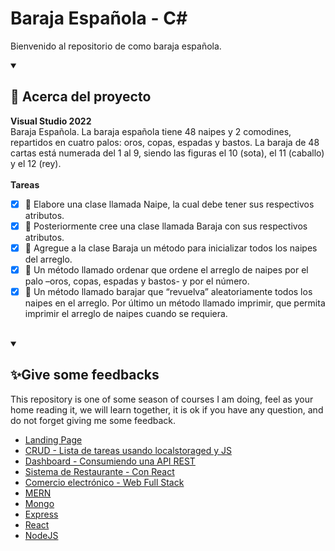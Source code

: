 # Baraja Española - C#
Bienvenido al repositorio de como baraja española.
<br>

<details open="">
  <summary><h2>🚀 Acerca del proyecto</h2></summary>
<p dir="auto"> 
<b>Visual Studio 2022</b>
<br>
Baraja Española. La baraja española tiene 48 naipes y 2 comodines, repartidos en cuatro palos: oros, copas, espadas y bastos. 
La baraja de 48 cartas está numerada del 1 al 9, siendo las figuras el 10 (sota), el 11 (caballo) y el 12 (rey). 
<br><br>
<b>Tareas</b>

- [x] 📁 Elabore una clase llamada Naipe, la cual debe tener sus respectivos atributos.
  <br>
- [x] 📁 Posteriormente cree una clase llamada Baraja con sus respectivos atributos. 
  <br>
- [x] 📁 Agregue a la clase Baraja un método para inicializar todos los naipes del arreglo. 
  <br>
- [x] 📁 Un método llamado ordenar que ordene el arreglo de naipes por el palo –oros, copas, espadas y bastos- y por el número. 
  <br>
- [x] 📁 Un método llamado barajar que “revuelva” aleatoriamente todos los naipes en el arreglo. Por último un método llamado imprimir, que permita imprimir el arreglo de naipes cuando se requiera.
  <br><br>
</p>
</details>


<details open="">
  <summary><h2>✨Give some feedbacks</h2></summary>
<p dir="auto">
  This repository is one of some season of courses I am doing, feel as your home reading it, we will learn together, it is ok if you have any question, and do not forget giving me some feedback.
  </br>
  <ul>
    <li><a href="https://github.com/EdwinCruz13/LandingPage/">Landing Page</a></li>
    <li><a href="https://github.com/EdwinCruz13/Ucamp-Crud">CRUD - Lista de tareas usando localstoraged y JS</a></li>
    <li><a href="https://github.com/EdwinCruz13/Ucamp-Dashboard/">Dashboard - Consumiendo una API REST</a></li>
    <li><a href="https://github.com/EdwinCruz13/Ucamp-Restaurant">Sistema de Restaurante - Con React</a></li>
    <li><a href="https://github.com/EdwinCruz13/Ucamp-Ecommerce">Comercio electrónico - Web Full Stack</a></li>
    <li><a href="https://github.com/EdwinCruz13/MERN">MERN</a></li>
    <li><a href="#">Mongo</a></li>
    <li><a href="#">Express</a></li>
    <li><a href="#">React</a></li>
    <li><a href="https://github.com/EdwinCruz13/NodeJS-Lesson">NodeJS </a></li>
  </ul>

</p>
</details>

